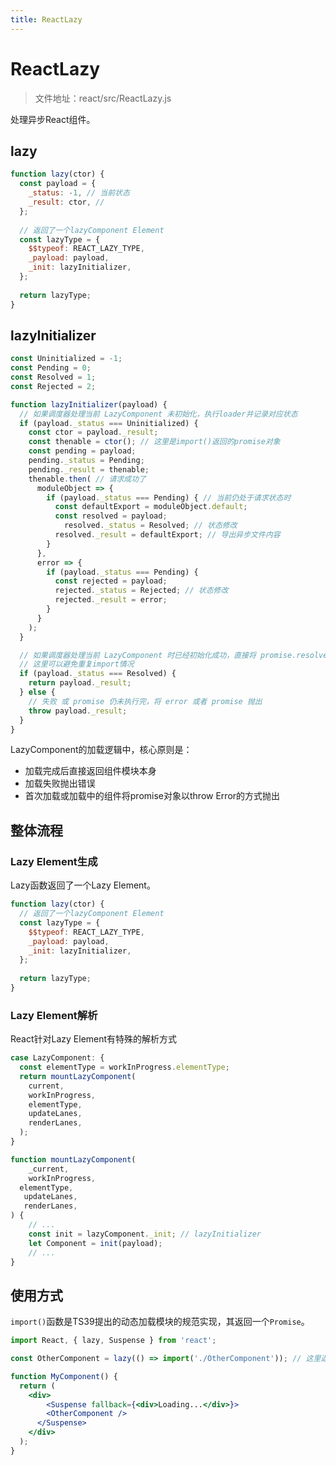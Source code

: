 ```yaml
---
title: ReactLazy
---
```


# ReactLazy

> 文件地址：react/src/ReactLazy.js

处理异步React组件。

## lazy

```js
function lazy(ctor) {
  const payload = {
    _status: -1, // 当前状态
    _result: ctor, // 
  };
  
  // 返回了一个lazyComponent Element
  const lazyType = {
    $$typeof: REACT_LAZY_TYPE,
    _payload: payload,
    _init: lazyInitializer,
  };
  
  return lazyType;
}
```

## lazyInitializer

```js
const Uninitialized = -1;
const Pending = 0;
const Resolved = 1;
const Rejected = 2;

function lazyInitializer(payload) {
  // 如果调度器处理当前 LazyComponent 未初始化，执行loader并记录对应状态
  if (payload._status === Uninitialized) {
    const ctor = payload._result;
    const thenable = ctor(); // 这里是import()返回的promise对象
    const pending = payload;
    pending._status = Pending;
    pending._result = thenable;
    thenable.then( // 请求成功了
      moduleObject => {
        if (payload._status === Pending) { // 当前仍处于请求状态时
          const defaultExport = moduleObject.default;
          const resolved = payload;
         	resolved._status = Resolved; // 状态修改
          resolved._result = defaultExport; // 导出异步文件内容
        }
      },
      error => {
        if (payload._status === Pending) {
          const rejected = payload;
          rejected._status = Rejected; // 状态修改
          rejected._result = error;
        }
      }
    );
  }

  // 如果调度器处理当前 LazyComponent 时已经初始化成功，直接将 promise.resolve 结果返回
  // 这里可以避免重复import情况
  if (payload._status === Resolved) {
    return payload._result;
  } else {
    // 失败 或 promise 仍未执行完，将 error 或者 promise 抛出
    throw payload._result;
  }
}
```

LazyComponent的加载逻辑中，核心原则是：

* 加载完成后直接返回组件模块本身
* 加载失败抛出错误
* 首次加载或加载中的组件将promise对象以throw Error的方式抛出

## 整体流程

### Lazy Element生成

Lazy函数返回了一个Lazy Element。

```js
function lazy(ctor) {
  // 返回了一个lazyComponent Element
  const lazyType = {
    $$typeof: REACT_LAZY_TYPE,
    _payload: payload,
    _init: lazyInitializer,
  };
  
  return lazyType;
}
```

### Lazy Element解析

React针对Lazy Element有特殊的解析方式

```js
case LazyComponent: {
  const elementType = workInProgress.elementType;
  return mountLazyComponent(
    current,
    workInProgress,
    elementType,
    updateLanes,
    renderLanes,
  );
}
```

```js
function mountLazyComponent(
	_current,
	workInProgress,
  elementType,
   updateLanes,
   renderLanes,
) {
    // ...
    const init = lazyComponent._init; // lazyInitializer
  	let Component = init(payload);
    // ...
}
```

## 使用方式

`import()`函数是TS39提出的动态加载模块的规范实现，其返回一个`Promise`。

```jsx
import React, { lazy, Suspense } from 'react';

const OtherComponent = lazy(() => import('./OtherComponent')); // 这里返回了一个lazy对象，每次重render不会生成新的对象

function MyComponent() {
  return (
  	<div>
    	<Suspense fallback={<div>Loading...</div>}>
      	<OtherComponent />
      </Suspense>
    </div>
  );
}
```

